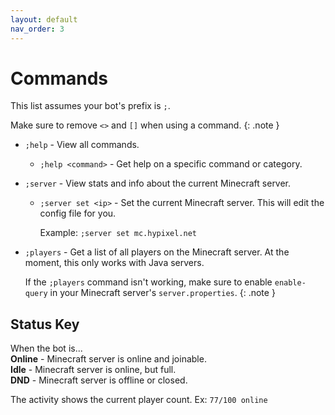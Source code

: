 ```yaml
---
layout: default
nav_order: 3
---
```


# Commands

This list assumes your bot's prefix is `;`.<br>

Make sure to remove `<>` and `[]` when using a command.
{: .note }

- `;help` - View all commands.
  * `;help <command>` - Get help on a specific command or category.
- `;server` - View stats and info about the current Minecraft server.
  * `;server set <ip>` - Set the current Minecraft server.
    This will edit the config file for you.

    Example: `;server set mc.hypixel.net`
- `;players` - Get a list of all players on the Minecraft server.
  At the moment, this only works with Java servers.

  If the `;players` command isn't working,
  make sure to enable `enable-query` in your Minecraft server's `server.properties`.
  {: .note }

## Status Key

When the bot is...<br>
**Online** - Minecraft server is online and joinable.<br>
**Idle** - Minecraft server is online, but full.<br>
**DND** - Minecraft server is offline or closed.

The activity shows the current player count. Ex: `77/100 online`
